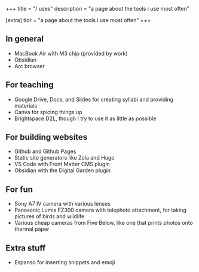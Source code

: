 +++
title = "/ uses"
description = "a page about the tools i use most often"

[extra]
tldr = "a page about the tools i use most often"
+++

## In general

- MacBook Air with M3 chip (provided by work)
- Obsidian
- Arc browser

## For teaching

- Google Drive, Docs, and Slides for creating syllabi and providing materials
- Canva for spicing things up
- Brightspace D2L, though I try to use it as little as possible

## For building websites

- Github and Github Pages
- Static site generators like Zola and Hugo
- VS Code with Front Matter CMS plugin
- Obsidian with the Digital Garden plugin

## For fun

- Sony A7 IV camera with various lenses
- Panasonic Lumix FZ300 camera with telephoto attachment, for taking pictures of birds and wildlife
- Various cheap cameras from Five Below, like one that prints photos onto thermal paper

## Extra stuff

- Espanso for inserting snippets and emoji
